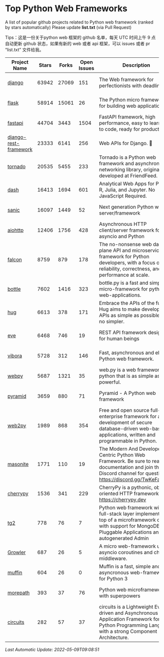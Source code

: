 # Top Python Web Frameworks
A list of popular github projects related to Python web framework (ranked by stars automatically)
Please update **list.txt** (via Pull Request)

Tips：这是一份关于python web 框架的 github 名单，每天 UTC 时间上午 9 点自动更新 github 状态，如果有新的 web 或者 api 框架，可以 issues 或者 pr “list.txt” 文件给我。

| Project Name | Stars | Forks | Open Issues | Description | Last Commit |
| ------------ | ----- | ----- | ----------- | ----------- | ----------- |
| [django](https://github.com/django/django) | 63942 | 27069 | 151 | The Web framework for perfectionists with deadlines. | 2022-05-09 08:38:11 |
| [flask](https://github.com/pallets/flask) | 58914 | 15061 | 26 | The Python micro framework for building web applications. | 2022-05-03 18:17:03 |
| [fastapi](https://github.com/tiangolo/fastapi) | 44704 | 3443 | 1504 | FastAPI framework, high performance, easy to learn, fast to code, ready for production | 2022-05-05 22:26:05 |
| [django-rest-framework](https://github.com/encode/django-rest-framework) | 23333 | 6141 | 256 | Web APIs for Django. 🎸 | 2022-05-03 10:10:37 |
| [tornado](https://github.com/tornadoweb/tornado) | 20535 | 5455 | 233 | Tornado is a Python web framework and asynchronous networking library, originally developed at FriendFeed. | 2022-04-22 18:13:32 |
| [dash](https://github.com/plotly/dash) | 16413 | 1694 | 601 | Analytical Web Apps for Python, R, Julia, and Jupyter. No JavaScript Required. | 2022-05-06 15:11:35 |
| [sanic](https://github.com/sanic-org/sanic) | 16097 | 1449 | 52 | Next generation Python web server/framework | Build fast. Run fast. | 2022-04-26 14:25:29 |
| [aiohttp](https://github.com/aio-libs/aiohttp) | 12406 | 1756 | 428 | Asynchronous HTTP client/server framework for asyncio and Python | 2022-05-08 11:40:53 |
| [falcon](https://github.com/falconry/falcon) | 8759 | 879 | 178 | The no-nonsense web data plane API and microservices framework for Python developers, with a focus on reliability, correctness, and performance at scale. | 2022-04-09 10:56:54 |
| [bottle](https://github.com/bottlepy/bottle) | 7602 | 1416 | 323 | bottle.py is a fast and simple micro-framework for python web-applications. | 2022-03-01 21:05:57 |
| [hug](https://github.com/hugapi/hug) | 6613 | 378 | 171 | Embrace the APIs of the future. Hug aims to make developing APIs as simple as possible, but no simpler. | 2020-08-10 05:07:26 |
| [eve](https://github.com/pyeve/eve) | 6468 | 746 | 19 | REST API framework designed for human beings | 2022-04-13 13:17:07 |
| [vibora](https://github.com/vibora-io/vibora) | 5728 | 312 | 146 | Fast, asynchronous and elegant Python web framework. | 2019-02-11 10:54:12 |
| [webpy](https://github.com/webpy/webpy) | 5687 | 1321 | 35 | web.py is a web framework for python that is as simple as it is powerful.  | 2022-03-27 20:18:39 |
| [pyramid](https://github.com/Pylons/pyramid) | 3659 | 880 | 71 | Pyramid - A Python web framework | 2022-03-13 22:49:13 |
| [web2py](https://github.com/web2py/web2py) | 1989 | 868 | 354 | Free and open source full-stack enterprise framework for agile development of secure database-driven web-based applications, written and programmable in Python. | 2022-03-21 00:21:21 |
| [masonite](https://github.com/MasoniteFramework/masonite) | 1771 | 110 | 19 | The Modern And Developer Centric Python Web Framework. Be sure to read the documentation and join the Discord channel for questions: https://discord.gg/TwKeFahmPZ | 2022-05-05 03:07:46 |
| [cherrypy](https://github.com/cherrypy/cherrypy) | 1536 | 341 | 229 | CherryPy is a pythonic, object-oriented HTTP framework.      https://cherrypy.dev | 2022-03-13 22:31:07 |
| [tg2](https://github.com/TurboGears/tg2) | 778 | 76 | 7 | Python web framework with full-stack layer implemented on top of a microframework core with support for MongoDB, Pluggable Applications and autogenerated Admin | 2021-05-26 09:26:31 |
| [Growler](https://github.com/pyGrowler/Growler) | 687 | 26 | 5 | A micro web-framework using asyncio coroutines and chained middleware. | 2020-03-08 07:51:41 |
| [muffin](https://github.com/klen/muffin) | 604 | 26 | 0 | Muffin is a fast, simple and asyncronous web-framework for Python 3 | 2022-05-06 14:06:59 |
| [morepath](https://github.com/morepath/morepath) | 393 | 37 | 76 | Python web microframework with superpowers | 2021-04-18 14:33:02 |
| [circuits](https://github.com/circuits/circuits) | 282 | 57 | 37 | circuits is a Lightweight Event driven and Asynchronous Application Framework for the Python Programming Language with a strong Component Architecture. | 2021-11-04 22:25:25 |

*Last Automatic Update: 2022-05-09T09:08:51*